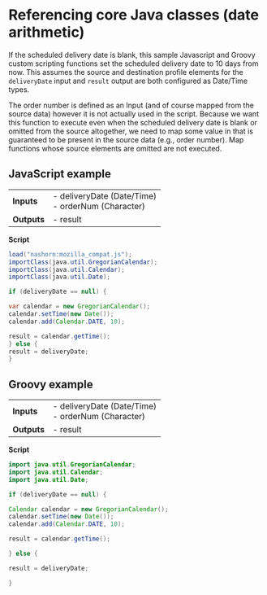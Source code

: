 # Referencing core Java classes (date arithmetic)

<head>
  <meta name="guidename" content="Integration"/>
  <meta name="context" content="GUID-00d9df8a-5731-41ec-9d12-1ea5de0017ce"/>
</head>


If the scheduled delivery date is blank, this sample Javascript and Groovy custom scripting functions set the scheduled delivery date to 10 days from now. This assumes the source and destination profile elements for the `deliveryDate` input and `result` output are both configured as Date/Time types.

The order number is defined as an Input \(and of course mapped from the source data\) however it is not actually used in the script. Because we want this function to execute even when the scheduled delivery date is blank or omitted from the source altogether, we need to map some value in that is guaranteed to be present in the source data \(e.g., order number\). Map functions whose source elements are omitted are not executed.

## JavaScript example


| | |
| ---- | --- |
|**Inputs**|-   deliveryDate \(Date/Time\)<br />-   orderNum \(Character\)|
|**Outputs**|-   result|


**Script**

```java
load("nashorn:mozilla_compat.js");
importClass(java.util.GregorianCalendar);
importClass(java.util.Calendar);
importClass(java.util.Date);

if (deliveryDate == null) {

var calendar = new GregorianCalendar();
calendar.setTime(new Date());
calendar.add(Calendar.DATE, 10);

result = calendar.getTime();
} else {
result = deliveryDate;
}
```

## Groovy example

| | |
| ---- | --- |
|**Inputs**|-   deliveryDate \(Date/Time\)<br />-   orderNum \(Character\)|
|**Outputs**|-   result|

**Script**

```java
import java.util.GregorianCalendar;
import java.util.Calendar;
import java.util.Date;

if (deliveryDate == null) {

Calendar calendar = new GregorianCalendar();
calendar.setTime(new Date());
calendar.add(Calendar.DATE, 10);

result = calendar.getTime();

} else {

result = deliveryDate;

}
```
